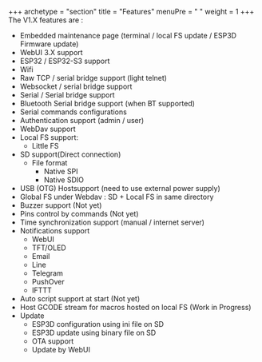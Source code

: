 +++
archetype = "section"
title = "Features"
menuPre = "<i class='fas fa-list'></i> "
weight = 1
+++
The V1.X features are :  

* Embedded maintenance page (terminal / local FS update / ESP3D Firmware update)
* WebUI 3.X support
* ESP32 / ESP32-S3  support
* Wifi 
* Raw TCP / serial bridge support (light telnet)
* Websocket / serial bridge support
* Serial / Serial bridge support
* Bluetooth Serial bridge support (when BT supported)
* Serial commands configurations
* Authentication support (admin / user)
* WebDav support
* Local FS support:
    * Little FS
* SD support(Direct connection)
    * File format
      * Native SPI
      * Native SDIO
* USB (OTG) Hostsupport (need to use external power supply)
* Global FS under Webdav : SD + Local FS in same directory
* Buzzer support (Not yet)
* Pins control by commands (Not yet)
* Time synchronization support (manual / internet server)
* Notifications support
    * WebUI
    * TFT/OLED
    * Email
    * Line
    * Telegram
    * PushOver
    * IFTTT
* Auto script support at start (Not yet)
* Host GCODE stream for macros hosted on local FS (Work in Progress)
* Update
    * ESP3D configuration using ini file on SD
    * ESP3D update using binary file on SD
    * OTA support
    * Update by WebUI




